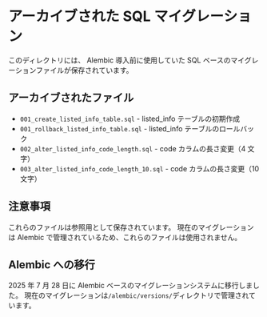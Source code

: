 # アーカイブされた SQL マイグレーション

このディレクトリには、 Alembic 導入前に使用していた SQL ベースのマイグレーションファイルが保存されています。

## アーカイブされたファイル

- `001_create_listed_info_table.sql` - listed_info テーブルの初期作成
- `001_rollback_listed_info_table.sql` - listed_info テーブルのロールバック
- `002_alter_listed_info_code_length.sql` - code カラムの長さ変更（4 文字）
- `003_alter_listed_info_code_length_10.sql` - code カラムの長さ変更（10 文字）

## 注意事項

これらのファイルは参照用として保存されています。
現在のマイグレーションは Alembic で管理されているため、これらのファイルは使用されません。

## Alembic への移行

2025 年 7 月 28 日に Alembic ベースのマイグレーションシステムに移行しました。
現在のマイグレーションは`/alembic/versions/`ディレクトリで管理されています。